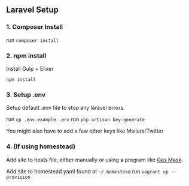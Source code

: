 ## Laravel Setup

### 1. Composer Install

run `composer install`

### 2. npm install

Install Gulp + Elixer

```
npm install
```

### 3. Setup .env

Setup default .env file to stop any laravel errors.

run `cp .env.example .env`
run `php artisan key:generate`

You might also have to add a few other keys like Mailers/Twitter

### 4. (If using homestead)

Add site to hosts file, either manually or using a program like [Gas Mask](https://github.com/2ndalpha/gasmask).

Add site to homestead.yaml found at `~/.homestead`
run `vagrant up --provision`

